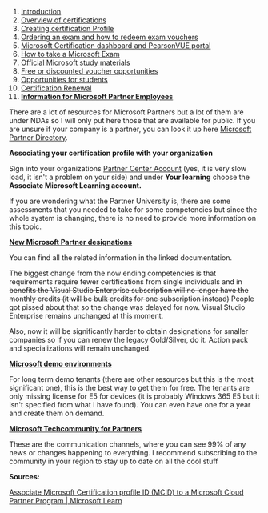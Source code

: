1. [Introduction](1.%20Introduction.md)
2. [Overview of certifications](2.%20Overview%20of%20certifications.md)
3. [Creating certification Profile](3.%20Creating%20a%20certification%20profile.md)
4. [Ordering an exam and how to redeem exam vouchers](4.%20Ordering%20an%20exam%20and%20how%20to%20redeem%20exam%20vouchers.md)
5. [Microsoft Certification dashboard and PearsonVUE portal](5.%20Microsoft%20certification%20dashboard%20and%20PearsonVUE%20portal.md)
6. [How to take a Microsoft Exam](%20%20%20%20%20%20How%20to%20take%20Microsoft%20Exams.md)
7. [Official Microsoft study materials](7.%20Official%20Microsoft%20study%20materials.md)
8. [Free or discounted voucher opportunities](8.%20Free%20or%20discounted%20voucher%20opportunities.md)
9. [Opportunities for students](9.%20Opportunities%20for%20students.md)
10. [Certification Renewal](X.%20Certification%20renewal.md)
11. [**Information for Microsoft Partner Employees**](XI.%20Information%20for%20Microsoft%20Partner%20Employees.md)


There are a lot of resources for Microsoft Partners but a lot of them are under NDAs so I will only put here those that are available for public. If you are unsure if your company is a partner, you can look it up here [Microsoft Partner Directory](http://appsource.microsoft.com/en-us/marketplace/partner-dir/).

**Associating your certification profile with your organization**

Sign into your organizations [Partner Center Account](https://partner.microsoft.com/pc/users/myaccount) (yes, it is very slow load, it isn't a problem on your side) and under **Your learning** choose the **Associate Microsoft Learning account.**

If you are wondering what the Partner University is, there are some assessments that you needed to take for some competencies but since the whole system is changing, there is no need to provide more information on this topic.

[**New Microsoft Partner designations**](https://docs.microsoft.com/en-us/partner-center/introduction-to-pcs)

You can find all the related information in the linked documentation.

The biggest change from the now ending competencies is that requirements require fewer certifications from single individuals and in ~~benefits the Visual Studio Enterprise subscription will no longer have the monthly credits (it will be bulk credits for one subscription instead)~~ People got pissed about that so the change was delayed for now. Visual Studio Enterprise remains unchanged at this moment.

Also, now it will be significantly harder to obtain designations for smaller companies so if you can renew the legacy Gold/Silver, do it. Action pack and specializations will remain unchanged.

[**Microsoft demo environments**](https://cdx.transform.microsoft.com/)

For long term demo tenants (there are other resources but this is the most significant one), this is the best way to get them for free. The tenants are only missing license for E5 for devices (it is probably Windows 365 E5 but it isn't specified from what I have found). You can even have one for a year and create them on demand.

[**Microsoft Techcommunity for Partners**](https://techcommunity.microsoft.com/t5/partner-discussion-topics/ct-p/PartnerDiscuss)

These are the communication channels, where you can see 99% of any news or changes happening to everything. I recommend subscribing to the community in your region to stay up to date on all the cool stuff

**Sources:**

[Associate Microsoft Certification profile ID (MCID) to a Microsoft Cloud Partner Program | Microsoft Learn](https://learn.microsoft.com/en-us/partner-center/ms-learn-associate)
